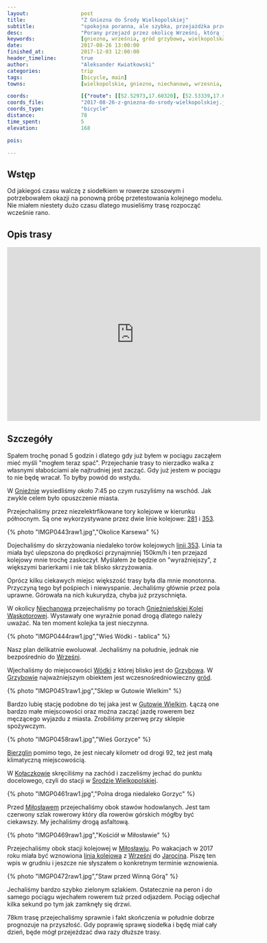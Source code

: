 ```yaml
---
layout:                 post
title:                  "Z Gniezna do Środy Wielkopolskiej"
subtitle:               "spokojna poranna, ale szybka, przejażdżka przez wielkopolskie wioski w okolicy Wrześni"
desc:                   "Porany przejazd przez okolicę Wrześni, którą jak do tej pory ignorowałem. Przejechaliśmy bardzo szybko przez dużo wiosek zatrzymując się na chwilę w grodzie w Grzybowie."
keywords:               [gniezno, września, gród grzybowo, wielkopolska, środa wielkopolska, gutowo]
date:                   2017-08-26 13:00:00
finished_at:            2017-12-03 12:00:00
header_timeline:        true
author:                 "Aleksander Kwiatkowski"
categories:             trip
tags:                   [bicycle, main]
towns:                  [wielkopolskie, gniezno, niechanowo, wrzesnia, kolaczkowo, miloslaw, sroda_wielkopolska]

coords:                 [{"route": [[52.52973,17.60320], [52.53339,17.66277], [52.51877,17.66946], [52.51777,17.67538], [52.46991,17.68500], [52.46447,17.67736], [52.43763,17.69504], [52.40696,17.66345], [52.38109,17.64440], [52.35808,17.64019], [52.35347,17.62998], [52.33407,17.64646], [52.32090,17.63418], [52.30463,17.65633], [52.27466,17.63942], [52.24009,17.65410], [52.22794,17.65084], [52.21585,17.62886], [52.21217,17.56870], [52.19418,17.56707], [52.19802,17.54346], [52.19349,17.49514], [52.20659,17.48630], [52.20449,17.43085], [52.21354,17.39995], [52.21043,17.34725], [52.22027,17.30949], [52.22132,17.28116], [52.21622,17.27859], [52.21822,17.27541]], "type": "bicycle"}]
coords_file:            "2017-08-26-z-gniezna-do-srody-wielkopolskiej.json"
coords_type:            "bicycle"
distance:               78
time_spent:             5
elevation:              168  

pois:

---
```


[wiki-linia-353]: https://pl.wikipedia.org/wiki/Linia_kolejowa_nr_353
[wiki-linia-281]: https://pl.wikipedia.org/wiki/Linia_kolejowa_nr_281
[wiki-linia-377]: https://pl.wikipedia.org/wiki/Linia_kolejowa_nr_377
[wiki-gniezno-waskotorowa]: https://pl.wikipedia.org/wiki/Gnie%C5%BAnie%C5%84ska_Kolej_W%C4%85skotorowa
[wiki-grzybowo]: https://pl.wikipedia.org/wiki/Grzybowo_(powiat_wrzesi%C5%84ski)
[wiki-grzybowo-grod]: https://pl.wikipedia.org/wiki/Grzybowo_(grodzisko)
[wiki-miloslaw]: https://pl.wikipedia.org/wiki/Mi%C5%82os%C5%82aw
[wiki-gniezno]: https://pl.wikipedia.org/wiki/Gniezno
[wiki-niechanowo]: https://pl.wikipedia.org/wiki/Niechanowo
[wiki-wrzesnia]: https://pl.wikipedia.org/wiki/Wrze%C5%9Bnia
[wiki-wodki]: https://pl.wikipedia.org/wiki/W%C3%B3dki
[wiki-gutowo-wielkie]: https://pl.wikipedia.org/wiki/Gutowo_Wielkie
[wiki-bierzglin]: https://pl.wikipedia.org/wiki/Bierzglin
[wiki-kolaczkowo]: https://pl.wikipedia.org/wiki/Ko%C5%82aczkowo_(powiat_wrzesi%C5%84ski)
[wiki-sroda-wlkp]: https://pl.wikipedia.org/wiki/%C5%9Aroda_Wielkopolska
[wiki-jarocin]: https://pl.wikipedia.org/wiki/Jarocin

Wstęp
-----

Od jakiegoś czasu walczę z siodełkiem w rowerze szosowym i potrzebowałem okazji na
ponowną próbę przetestowania kolejnego modelu. Nie miałem niestety dużo czasu
dlatego musieliśmy trasę rozpocząć wcześnie rano.

Opis trasy
----------

<iframe height='405' width='590' frameborder='0' allowtransparency='true' scrolling='no' src='https://www.strava.com/activities/1152579329/embed/c4a88877b05f272248fbebd56f50f72dafab2bbd'></iframe>

Szczegóły
---------

Spałem trochę ponad 5 godzin i dlatego gdy już byłem w pociągu zacząłem
mieć myśli "mogłem teraz spać". Przejechanie trasy to nierzadko walka
z własnymi słabościami ale najtrudniej jest zacząć. Gdy już jestem w pociągu
to nie będę wracał. To byłby powód do wstydu.

W [Gnieźnie][wiki-gniezno] wysiedliśmy około 7:45 po czym ruszyliśmy na
wschód. Jak zwykle celem było opuszczenie miasta.

Przejechaliśmy przez niezelektrfikowane tory kolejowe w kierunku północnym.
Są one wykorzystywane przez dwie linie kolejowe: [281][wiki-linia-281] i [353][wiki-linia-353].

{% photo "IMGP0443raw1.jpg","Okolice Karsewa" %}

Dojechaliśmy do skrzyżowania niedaleko torów kolejowych [linii 353][wiki-linia-353].
Linia ta miała być ulepszona do prędkości przynajmniej 150km/h i ten
przejazd kolejowy mnie trochę zaskoczył. Myślałem że będzie on "wyraźniejszy",
z większymi barierkami i nie tak blisko skrzyżowania.

Oprócz kilku ciekawych miejsc większość trasy była dla mnie monotonna.
Przyczyną tego był pośpiech i niewyspanie. Jechaliśmy głównie przez pola uprawne.
Górowała na nich kukurydza, chyba już przyschnięta.

W okolicy [Niechanowa][wiki-niechanowo] przejechaliśmy po torach
[Gnieźnieńskiej Kolei Wąskotorowej][wiki-gniezno-waskotorowa]. Wystawały one
wyraźnie ponad drogą dlatego należy uważać. Na ten moment kolejka ta
jest nieczynna.

{% photo "IMGP0444raw1.jpg","Wieś Wódki - tablica" %}

Nasz plan delikatnie ewoluował. Jechaliśmy na południe, jednak nie bezpośrednio
do [Wrześni][wiki-wrzesnia].

Wjechaliśmy do miejscowości [Wódki][wiki-wodki] z której blisko jest do
[Grzybowa][wiki-grzybowo]. W [Grzybowie][wiki-grzybowo] najważniejszym obiektem
jest wczesnośredniowieczny [gród][wiki-grzybowo-grod].

{% photo "IMGP0451raw1.jpg","Sklep w Gutowie Wielkim" %}

Bardzo lubię stację podobne do tej jaka jest w [Gutowie Wielkim][wiki-gutowo-wielkie].
Łączą one bardzo małe miejscowości oraz można zacząć jazdę rowerem bez męczącego
wyjazdu z miasta. Zrobiliśmy przerwę przy sklepie spożywczym.

{% photo "IMGP0458raw1.jpg","Wieś Gorzyce" %}

[Bierzglin][wiki-bierzglin] pomimo tego, że jest niecały kilometr od drogi 92,
też jest małą klimatyczną miejscowością.

W [Kołaczkowie][wiki-kolaczkowo] skręciliśmy na zachód i zaczeliśmy
jechać do punktu docelowego, czyli do stacji w
[Środzie Wielkopolskiej][wiki-sroda-wlkp].

{% photo "IMGP0461raw1.jpg","Polna droga niedaleko Gorzyc" %}

Przed [Miłosławem][wiki-miloslaw] przejechaliśmy obok stawów hodowlanych.
Jest tam czerwony szlak rowerowy który dla rowerów górskich mógłby być ciekawszy.
My jechaliśmy drogą asfaltową.

{% photo "IMGP0469raw1.jpg","Kościół w Miłosławie" %}

Przejechaliśmy obok stacji kolejowej w [Miłosławiu][wiki-miloslaw].
Po wakacjach w 2017 roku miała być wznowiona [linia kolejowa][wiki-linia-281]
z [Wrześni][wiki-wrzesnia] do [Jarocina][wiki-jarocin]. Piszę ten wpis
w grudniu i jeszcze nie słyszałem o konkretnym terminie wznowienia.

{% photo "IMGP0472raw1.jpg","Staw przed Winną Górą" %}

Jechaliśmy bardzo szybko zielonym szlakiem. Ostatecznie na peron i do samego pociągu
wjechałem rowerem tuż przed odjazdem. Pociąg odjechał kilka sekund po tym jak
zamknęły się drzwi.

78km trasę przejechaliśmy sprawnie i fakt skończenia w południe
dobrze prognozuje na przyszłość.
Gdy poprawię sprawę siodełka i będę miał cały dzień, będe
mógł przejeżdzać dwa razy dłuższe trasy.
